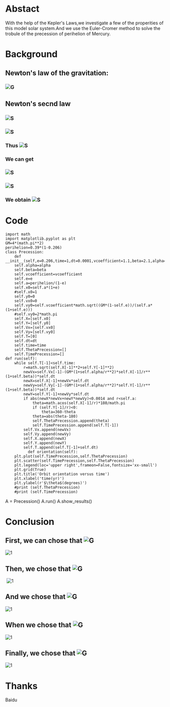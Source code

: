 # Abstact
  With the help of the Kepler's Laws,we investigate a few of the properities of this model solar system.And we use the Euler-Cromer method to solve the trobule of the precession of perihelion of Mercury. 
# Background
## Newton's law of the gravitation:
### ![G](http://latex.codecogs.com/png.latex?F_{g}=\\frac{GM_{S}M_{E}}{r^2})
## Newton's secnd law
### ![S](http://latex.codecogs.com/png.latex?\\frac{d^2x}{dt^2}=\\frac{F_{G,x}}{M_{E}})
### ![S](http://latex.codecogs.com/png.latex?\\frac{d^2y}{dt^2}=\\frac{F_{G,y}}{M_{E}})
### Thus ![S](http://latex.codecogs.com/png.latex?F_{G,x}=-\\frac{GM_{S}M_{E}}{r^2}cos\\theta=\\frac{GM_{S}M_{Ex}}{r^2})
### We can get
### ![S](http://latex.codecogs.com/png.latex?\\frac{dV_{x}}{dt}=\\frac{-GM_{sy}}{r^3})
### ![S](http://latex.codecogs.com/png.latex?\\frac{dy}{dt}=V_{y})
### We obtain ![S](http://latex.codecogs.com/png.latex?\\frac{d^2y}{dt^2}=\\frac{F_{G,y}}{M_{E}})
# Code
    import math
    import matplotlib.pyplot as plt
    GM=4*(math.pi**2)
    perihelion=0.39*(1-0.206)
    class Precession:
        def __init__(self,e=0.206,time=1,dt=0.0001,vcoefficient=1.1,beta=2.1,alpha=0.01):
        self.alpha=alpha
        self.beta=beta
        self.vcoefficient=vcoefficient
        self.e=e
        self.a=perihelion/(1-e)
        self.x0=self.a*(1+e)
        #self.x0=1
        self.y0=0
        self.vx0=0
        self.vy0=self.vcoefficient*math.sqrt((GM*(1-self.e))/(self.a*(1+self.e)))
        #self.vy0=2*math.pi
        self.X=[self.x0]
        self.Y=[self.y0]
        self.Vx=[self.vx0]
        self.Vy=[self.vy0]
        self.T=[0]
        self.dt=dt
        self.time=time
        self.ThetaPrecession=[]
        self.TimePrecession=[]
    def run(self):
        while self.T[-1]<self.time:
            r=math.sqrt(self.X[-1]**2+self.Y[-1]**2)
            newVx=self.Vx[-1]-(GM*(1+self.alpha/r**2)*self.X[-1]/r**(1+self.beta))*self.dt
            newX=self.X[-1]+newVx*self.dt
            newVy=self.Vy[-1]-(GM*(1+self.alpha/r**2)*self.Y[-1]/r**(1+self.beta))*self.dt
            newY=self.Y[-1]+newVy*self.dt
            if abs(newX*newVx+newY*newVy)<0.0014 and r<self.a:
                theta=math.acos(self.X[-1]/r)*180/math.pi
                if (self.Y[-1]/r)<0:
                    theta=360-theta
                theta=abs(theta-180)
                self.ThetaPrecession.append(theta)
                self.TimePrecession.append(self.T[-1])
            self.Vx.append(newVx)
            self.Vy.append(newVy)
            self.X.append(newX)
            self.Y.append(newY)
            self.T.append(self.T[-1]+self.dt)
              def orientation(self):
        plt.plot(self.TimePrecession,self.ThetaPrecession)
        plt.scatter(self.TimePrecession,self.ThetaPrecession)
        plt.legend(loc='upper right',frameon=False,fontsize='xx-small')
        plt.grid(True)
        plt.title('Orbit orientation versus time')
        plt.xlabel('time(yr)')
        plt.ylabel(r'$\theta$(degrees)')
        #print (self.ThetaPrecession)
        #print (self.TimePrecession)
A = Precession()
A.run()
A.show_results()
# Conclusion
## First, we can chose that ![G](http://latex.codecogs.com/png.latex?\\alpha=0.0008,\\beta=2,e=0.206)
  ![1](https://github.com/tmh726699/compuational_physics_2014301020051/blob/master/k1.png)
## Then, we chose that ![G](http://latex.codecogs.com/png.latex?\\alpha=0.0008,\\beta=2,e=0.3、0.4、0.5)
  ![1](https://github.com/tmh726699/compuational_physics_2014301020051/blob/master/k2.png)
## And we chose that ![G](http://latex.codecogs.com/png.latex?\\alpha=0.01,\\beta=2,e=0.206、0.3、0.4、0.5)
  ![1](https://github.com/tmh726699/compuational_physics_2014301020051/blob/master/k3.png)
## When we chose that ![G](http://latex.codecogs.com/png.latex?\\alpha=0.01,\\beta=2.01)
  ![1](https://github.com/tmh726699/compuational_physics_2014301020051/blob/master/k4.png)
## Finally, we chose that ![G](http://latex.codecogs.com/png.latex?V=1.1V_{0},\\alpha=0.01)
  ![1](https://github.com/tmh726699/compuational_physics_2014301020051/blob/master/k5.png)
# Thanks
  Baidu
























